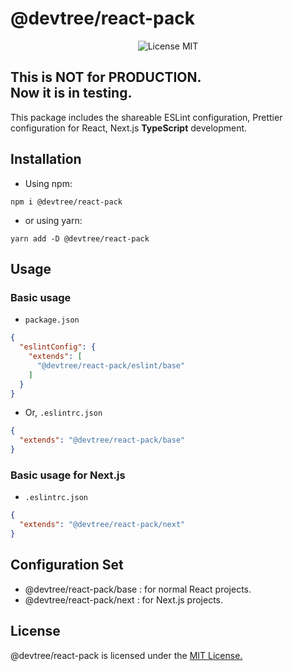 # @devtree/react-pack

<p align="center">
  <img src="https://img.shields.io/github/license/tetritz/devtree?style=for-the-badge" alt="License MIT">
</p>

This is NOT for PRODUCTION.\
Now it is in testing.
---

This package includes the shareable ESLint configuration,
Prettier configuration for React, Next.js <b>TypeScript</b> development.

## Installation
- Using npm:
```shell script
npm i @devtree/react-pack
```

- or using yarn:
```shell script
yarn add -D @devtree/react-pack
```

## Usage

### Basic usage
- `package.json`
```json
{
  "eslintConfig": {
    "extends": [
      "@devtree/react-pack/eslint/base"
    ]
  }
} 
```

- Or, `.eslintrc.json`
```json
{
  "extends": "@devtree/react-pack/base"
}
```

### Basic usage for Next.js
- `.eslintrc.json`
```json
{
  "extends": "@devtree/react-pack/next"
}
```

## Configuration Set

- @devtree/react-pack/base : for normal React projects.
- @devtree/react-pack/next : for Next.js projects.

## License

@devtree/react-pack is licensed under the [MIT License.](https://github.com/tetritz/devtree/blob/main/LICENSE)
